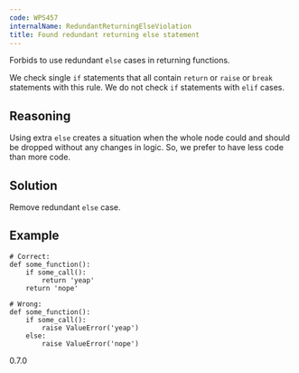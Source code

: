 ```yaml
---
code: WPS457
internalName: RedundantReturningElseViolation
title: Found redundant returning else statement
---
```


Forbids to use redundant `else` cases in returning functions.

We check single `if` statements that all contain `return` or `raise` or
`break` statements with this rule. We do not check `if` statements with
`elif` cases.

## Reasoning
Using extra `else` creates a situation when the whole node could and
should be dropped without any changes in logic. So, we prefer to
have less code than more code.

## Solution
Remove redundant `else` case.

## Example

    # Correct:
    def some_function():
        if some_call():
            return 'yeap'
        return 'nope'
    
    # Wrong:
    def some_function():
        if some_call():
            raise ValueError('yeap')
        else:
            raise ValueError('nope')

<div class="versionadded">

0.7.0

</div>
